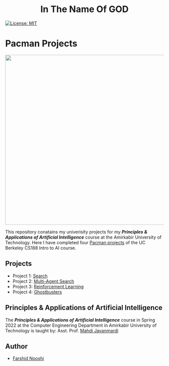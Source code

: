 <div align="center">
  <h1>In The Name Of GOD</h1>
</div>

[![License: MIT](https://img.shields.io/badge/License-MIT-yellow.svg)](https://opensource.org/licenses/MIT)
# Pacman Projects

<p align="center">
<img src="http://ai.berkeley.edu/images/pacman_game.gif" width="540px">
</p>

This repository conatains my univerisity projects for my ***Principles & Applications of Artificial Intelligence*** course at the Amirkabir University of Technology. Here I have completed four [Pacman projects](http://ai.berkeley.edu/project_overview.html) of the UC Berkeley CS188 Intro to AI course.

## Projects
* Project 1: [Search](http://ai.berkeley.edu/search.html)
* Project 2: [Multi-Agent Search](http://ai.berkeley.edu/multiagent.html)
* Project 3: [Reinforcement Learning](http://ai.berkeley.edu/reinforcement.html)
* Project 4: [Ghostbusters](http://ai.berkeley.edu/tracking.html)

## Principles & Applications of Artificial Intelligence
The ***Principles & Applications of Artificial Intelligence*** course in Spring 2022 at the Computer Engineering Department in Amirkabir University of Technology is taught by: Asst. Prof. [Mahdi Javanmardi](https://scholar.google.co.jp/citations?user=6Za8HuYAAAAJ&hl=en)

## Author
* [Farshid Nooshi](https://ce.aut.ac.ir/~Farshid_Nooshi) 
